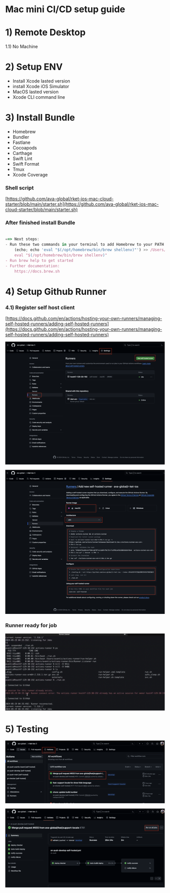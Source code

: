 # Mac mini CI/CD  setup guide

# 1) Remote Desktop

1.1) No Machine

# 2) Setup ENV

- Install Xcode lasted version
- install Xcode iOS Simulator
- MacOS lasted version
- Xcode CLI command line

# 3) Install Bundle

- Homebrew
- Bundler
- Fastlane
- Cocoapods
- Carthage
- Swift Lint
- Swift Format
- Tmux
- Xcode Coverage

### **Shell script**

[https://github.com/ava-global/rket-ios-mac-cloud-starter/blob/main/starter.sh](https://github.com/ava-global/rket-ios-mac-cloud-starter/blob/main/starter.sh)

### **After finished install Bundle**

```jsx

==> Next steps:
- Run these two commands in your terminal to add Homebrew to your PATH:
    (echo; echo 'eval "$(/opt/homebrew/bin/brew shellenv)"') >> /Users/avantis/.zprofile
    eval "$(/opt/homebrew/bin/brew shellenv)"
- Run brew help to get started
- Further documentation:
    https://docs.brew.sh
```

# 4) Setup Github Runner

### 4.1) Register self host client

[https://docs.github.com/en/actions/hosting-your-own-runners/managing-self-hosted-runners/adding-self-hosted-runners](https://docs.github.com/en/actions/hosting-your-own-runners/managing-self-hosted-runners/adding-self-hosted-runners)

![new-runner-1](https://github.com/ava-global/rket-ios-mac-cloud-starter/blob/main/Resources/new-runner-1.png)

![new-runner-2](https://github.com/ava-global/rket-ios-mac-cloud-starter/blob/main/Resources/new-runner-2.png)

### Runner ready for job

![runner-running](https://github.com/ava-global/rket-ios-mac-cloud-starter/blob/main/Resources/runner-running.png)

# 5) Testing

![run-job-1](https://github.com/ava-global/rket-ios-mac-cloud-starter/blob/main/Resources/run-job-1.png)

![run-job-2](https://github.com/ava-global/rket-ios-mac-cloud-starter/blob/main/Resources/run-job-2.png)
